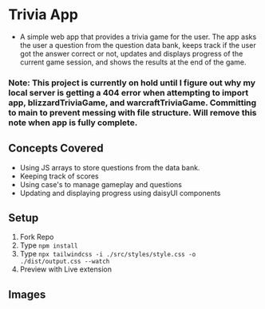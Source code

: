 # Trivia App

- A simple web app that provides a trivia game for the user. The app asks the user a question from the question data bank, keeps track if the user got the answer correct or not, updates and displays progress of the current game session, and shows the results at the end of the game.

### Note: This project is currently on hold until I figure out why my local server is getting a 404 error when attempting to import app, blizzardTriviaGame, and warcraftTriviaGame. Committing to main to prevent messing with file structure. Will remove this note when app is fully complete.

## Concepts Covered

- Using JS arrays to store questions from the data bank.
- Keeping track of scores
- Using case's to manage gameplay and questions
- Updating and displaying progress using daisyUI components

## Setup

1. Fork Repo
2. Type `npm install`
3. Type `npx tailwindcss -i ./src/styles/style.css -o ./dist/output.css --watch`
4. Preview with Live extension

## Images
